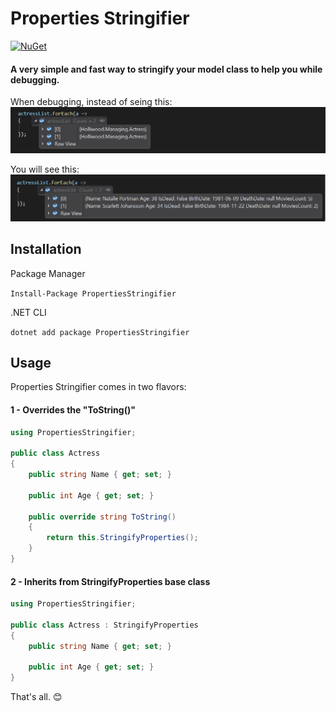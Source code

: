 # Properties Stringifier
[![NuGet](https://img.shields.io/nuget/v/PropertiesStringifier.svg)](https://www.nuget.org/packages/PropertiesStringifier/)
#### A very simple and fast way to stringify your model class to help you while debugging.

When debugging, instead of seing this:
![Without Properties Stringifier](img/without-properties-stringifier.png?raw=true "Without Properties Stringifier")

You will see this:
![With Properties Stringifier](img/with-properties-stringifier.png?raw=true "With Properties Stringifier")

## Installation
Package Manager

`
Install-Package PropertiesStringifier
`

.NET CLI

`
dotnet add package PropertiesStringifier
`

## Usage
Properties Stringifier comes in two flavors:

#### 1 - Overrides the "ToString()"
```csharp
using PropertiesStringifier;

public class Actress
{
    public string Name { get; set; }

    public int Age { get; set; }

    public override string ToString()
    {
        return this.StringifyProperties();
    }
}
```

#### 2 - Inherits from StringifyProperties base class
```csharp
using PropertiesStringifier;

public class Actress : StringifyProperties
{
    public string Name { get; set; }

    public int Age { get; set; }
}
```

That's all. 😊
